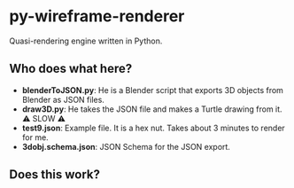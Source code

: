 # py-wireframe-renderer
Quasi-rendering engine written in Python.

## Who does what here?

- **blenderToJSON.py**: He is a Blender script that exports 3D objects from Blender as JSON files.
- **draw3D.py**: He takes the JSON file and makes a Turtle drawing from it. :warning: SLOW :warning:
- **test9.json**: Example file. It is a hex nut. Takes about 3 minutes to render for me.
- **3dobj.schema.json**: JSON Schema for the JSON export.

## Does this work?

